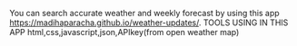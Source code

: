You can search accurate weather and weekly forecast by using this app 
https://madihaparacha.github.io/weather-updates/.
TOOLS USING IN THIS APP
html,css,javascript,json,APIkey(from open weather map)
